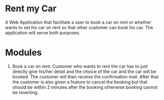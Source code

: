 # Rent my Car
A Web Application that facilitate a user to book a car on rent or whether wants to set his car on rent so that other customer can book his car. The application will serve both 
purposes.

# Modules
1) Book a car on rent: Customer who wants to rent the car has to just directly give his/her detail and the choice of the car and the car will be booked. The customer will then 
receive the confirmation mail. After that the customer is also given a feature to cancel the booking but that should be within 2 minutes after the booking otherwise booking 
cannot be reverting.
